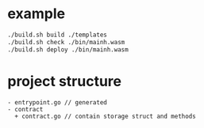 # example
```sh
./build.sh build ./templates
./build.sh check ./bin/mainh.wasm
./build.sh deploy ./bin/mainh.wasm
```

# project structure
```
- entrypoint.go // generated
- contract
  + contract.go // contain storage struct and methods
```